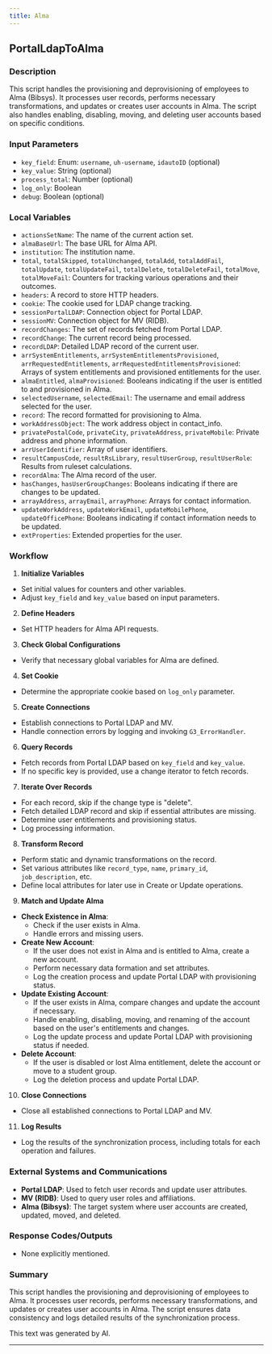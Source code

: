 ```yaml
---
title: Alma
---
```


## PortalLdapToAlma
 ### Description
This script handles the provisioning and deprovisioning of employees to Alma (Bibsys). It processes user records, performs necessary transformations, and updates or creates user accounts in Alma. The script also handles enabling, disabling, moving, and deleting user accounts based on specific conditions.

### Input Parameters
- `key_field`: Enum: `username`, `uh-username`, `idautoID` (optional)
- `key_value`: String (optional)
- `process_total`: Number (optional)
- `log_only`: Boolean
- `debug`: Boolean (optional)

### Local Variables
- `actionsSetName`: The name of the current action set.
- `almaBaseUrl`: The base URL for Alma API.
- `institution`: The institution name.
- `total`, `totalSkipped`, `totalUnchanged`, `totalAdd`, `totalAddFail`, `totalUpdate`, `totalUpdateFail`, `totalDelete`, `totalDeleteFail`, `totalMove`, `totalMoveFail`: Counters for tracking various operations and their outcomes.
- `headers`: A record to store HTTP headers.
- `cookie`: The cookie used for LDAP change tracking.
- `sessionPortalLDAP`: Connection object for Portal LDAP.
- `sessionMV`: Connection object for MV (RIDB).
- `recordChanges`: The set of records fetched from Portal LDAP.
- `recordChange`: The current record being processed.
- `recordLDAP`: Detailed LDAP record of the current user.
- `arrSystemEntitlements`, `arrSystemEntitlementsProvisioned`, `arrRequestedEntitlements`, `arrRequestedEntitlementsProvisioned`: Arrays of system entitlements and provisioned entitlements for the user.
- `almaEntitled`, `almaProvisioned`: Booleans indicating if the user is entitled to and provisioned in Alma.
- `selectedUsername`, `selectedEmail`: The username and email address selected for the user.
- `record`: The record formatted for provisioning to Alma.
- `workAddressObject`: The work address object in contact_info.
- `privatePostalCode`, `privateCity`, `privateAddress`, `privateMobile`: Private address and phone information.
- `arrUserIdentifier`: Array of user identifiers.
- `resultCampusCode`, `resultRsLibrary`, `resultUserGroup`, `resultUserRole`: Results from ruleset calculations.
- `recordAlma`: The Alma record of the user.
- `hasChanges`, `hasUserGroupChanges`: Booleans indicating if there are changes to be updated.
- `arrayAddress`, `arrayEmail`, `arrayPhone`: Arrays for contact information.
- `updateWorkAddress`, `updateWorkEmail`, `updateMobilePhone`, `updateOfficePhone`: Booleans indicating if contact information needs to be updated.
- `extProperties`: Extended properties for the user.

### Workflow
1. **Initialize Variables**
- Set initial values for counters and other variables.
- Adjust `key_field` and `key_value` based on input parameters.

2. **Define Headers**
- Set HTTP headers for Alma API requests.

3. **Check Global Configurations**
- Verify that necessary global variables for Alma are defined.

4. **Set Cookie**
- Determine the appropriate cookie based on `log_only` parameter.

5. **Create Connections**
- Establish connections to Portal LDAP and MV.
- Handle connection errors by logging and invoking `G3_ErrorHandler`.

6. **Query Records**
- Fetch records from Portal LDAP based on `key_field` and `key_value`.
- If no specific key is provided, use a change iterator to fetch records.

7. **Iterate Over Records**
- For each record, skip if the change type is "delete".
- Fetch detailed LDAP record and skip if essential attributes are missing.
- Determine user entitlements and provisioning status.
- Log processing information.

8. **Transform Record**
- Perform static and dynamic transformations on the record.
- Set various attributes like `record_type`, `name`, `primary_id`, `job_description`, etc.
- Define local attributes for later use in Create or Update operations.

9. **Match and Update Alma**
- **Check Existence in Alma**:
    - Check if the user exists in Alma.
    - Handle errors and missing users.
- **Create New Account**:
    - If the user does not exist in Alma and is entitled to Alma, create a new account.
    - Perform necessary data formation and set attributes.
    - Log the creation process and update Portal LDAP with provisioning status.
- **Update Existing Account**:
    - If the user exists in Alma, compare changes and update the account if necessary.
    - Handle enabling, disabling, moving, and renaming of the account based on the user's entitlements and changes.
    - Log the update process and update Portal LDAP with provisioning status if needed.
- **Delete Account**:
    - If the user is disabled or lost Alma entitlement, delete the account or move to a student group.
    - Log the deletion process and update Portal LDAP.

10. **Close Connections**
- Close all established connections to Portal LDAP and MV.

11. **Log Results**
- Log the results of the synchronization process, including totals for each operation and failures.

### External Systems and Communications
- **Portal LDAP**: Used to fetch user records and update user attributes.
- **MV (RIDB)**: Used to query user roles and affiliations.
- **Alma (Bibsys)**: The target system where user accounts are created, updated, moved, and deleted.

### Response Codes/Outputs
- None explicitly mentioned.

### Summary
This script handles the provisioning and deprovisioning of employees to Alma. It processes user records, performs necessary transformations, and updates or creates user accounts in Alma. The script ensures data consistency and logs detailed results of the synchronization process. 

This text was generated by AI. 

 --- 